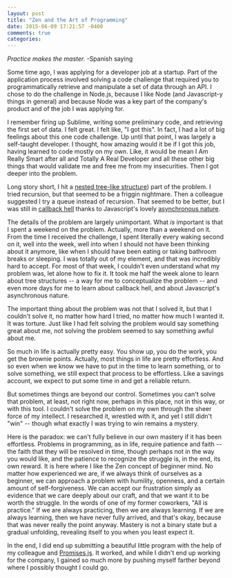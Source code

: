 ```yaml
---
layout: post
title: "Zen and the Art of Programming"
date: 2015-06-09 17:21:57 -0400
comments: true
categories: 
---
```


*Practice makes the master.* -Spanish saying

Some time ago, I was applying for a developer job at a startup. Part of the application process involved solving a code challenge that required you to programmatically retrieve and manipulate a set of data through an API. I chose to do the challenge in Node.js, because I like Node (and Javascript-y things in general) and because Node was a key part of the company's product and of the job I was applying for.

I remember firing up Sublime, writing some preliminary code, and retrieving the first set of data. I felt great. I felt like, "I got this". In fact, I had a lot of big feelings about this one code challenge. Up until that point, I was largely a self-taught developer. I thought, how amazing would it be if I got this job, having learned to code mostly on my own. Like, it would be mean I Am Really Smart after all and Totally A Real Developer and all these other big things that would validate me and free me from my insecurities. Then I got deeper into the problem. 

Long story short, I hit a [nested tree-like structure](http://en.wikipedia.org/wiki/Tree_(data_structure))) part of the problem. I tried recursion, but that seemed to be a friggin nightmare. Then a colleague suggested I try a queue instead of recursion. That seemed to be better, but I was still in [callback hell](http://callbackhell.com) thanks to Javascript's lovely [asynchronous nature](https://msdn.microsoft.com/en-us/library/windows/apps/hh700330.aspx).

The details of the problem are largely unimportant. What *is* important is that I spent a weekend on the problem. Actually, more than a weekend on it. From the time I received the challenge, I spent literally every waking second on it, well into the week, well into when I should not have been thinking about it anymore, like when I should have been eating or taking bathroom breaks or sleeping. I was totally out of my element, and that was incredibly hard to accept. For most of that week, I couldn't even understand what my problem was, let alone how to fix it. It took me half the week alone to learn about tree structures -- a way for me to conceptualize the problem -- and even more days for me to learn about callback hell, and about Javascript's asynchronous nature.

The important thing about the problem was not that I solved it, but that I couldn't solve it, no matter how hard I tried, no matter how much I wanted it. It was torture. Just like I had felt solving the problem would say something great about me, not solving the problem seemed to say something awful about me. 

So much in life is actually pretty easy. You show up, you do the work, you get the brownie points. Actually, most things in life are pretty effortless. And so even when we know we have to put in the time to learn something, or to solve something, we still expect that process to be effortless. Like a savings account, we expect to put some time in and get a reliable return. 

But sometimes things are beyond our control. Sometimes you can't solve that problem, at least, not right now, perhaps in this place, not in this way, or with this tool. I couldn't solve the problem on my own through the sheer force of my intellect. I researched it, wrestled with it, and yet I still didn't "win" -- though what exactly I was trying to win remains a mystery.

Here is the paradox: we can't fully believe in our own mastery if it has been effortless. Problems in programming, as in life, require patience and faith -- the faith that they will be resolved in time, though perhaps not in the way you would like, and the patience to recognize the struggle is, in the end, its own reward. It is here where I like the Zen concept of beginner mind. No matter how experienced we are, if we always think of ourselves as a beginner, we can approach a problem with humility, openness, and a certain amount of self-forgiveness. We can accept our frustration simply as evidence that we care deeply about our craft, and that we want it to be worth the struggle. In the words of one of my former coworkers, "All is practice." If we are always practicing, then we are always learning. If we are always learning, then we have never fully arrived, and that's okay, because that was never really the point anyway. Mastery is not a binary state but a gradual unfolding, revealing itself to you when you least expect it.

In the end, I did end up submitting a beautiful little program with the help of my colleague and [Promises.js](https://www.promisejs.org). It worked, and while I didn't end up working for the company, I gained so much more by pushing myself farther beyond where I possibly thought I could go.
 



